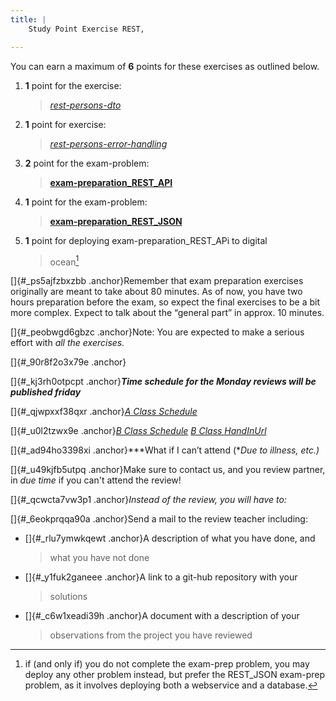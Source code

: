 ```yaml
---
title: |
    Study Point Exercise REST,

---
```


You can earn a maximum of **6** points for these exercises as outlined
below.

1.  **1** point for the exercise:
    > [*rest-persons-dto*](https://docs.google.com/document/d/1KkBqVkIZnG5cwAs7TtxNPA0syOXoTqC-wRk2TEyLbzg/edit?usp=sharing)

2.  **1** point for exercise:
    > [*rest-persons-error-handling*](https://docs.google.com/document/d/1VD-_3QHWrP-asOArc786JGAtlVkjhu6Iaj8UHfWByyg/edit?usp=sharing)

3.  **2** point for the exam-problem:
    > [**exam-preparation\_REST\_API**](https://drive.google.com/open?id=1RW1vKJTwN3ARn6MGeEk0ZrJsDPNMONgj9MFyVpAxdBs)

4.  **1** point for the exam-problem:
    > [**exam-preparation\_REST\_JSON**](https://drive.google.com/open?id=1OJX6RgY_prrtgkhOKHQLoQcHbyOJptE3GTGruUV0oE8)

5.  **1** point for deploying exam-preparation\_REST\_APi to digital
    > ocean[^1]

[]{#_ps5ajfzbxzbb .anchor}Remember that exam preparation exercises
originally are meant to take about 80 minutes. As of now, you have two
hours preparation before the exam, so expect the final exercises to be a
bit more complex. Expect to talk about the “general part” in approx. 10
minutes.

[]{#_peobwgd6gbzc .anchor}Note: You are expected to make a serious
effort with *all the exercises.*

[]{#_90r8f2o3x79e .anchor}

[]{#_kj3rh0otpcpt .anchor}***Time schedule for the Monday reviews will
be published friday***

[]{#_qjwpxxf38qxr .anchor}[*A Class
Schedule*](https://docs.google.com/spreadsheets/d/1xifpDuGC3VzvdSda7RtUCO5o0l7_jg6AKILHXi1nqH4/edit?usp=sharing)

[]{#_u0l2tzwx9e .anchor}[*B Class
Schedule*](https://docs.google.com/spreadsheets/d/1m44DXpp-kcUK2TMKmlDDL9N68IFPyxuSx_L6Q7ZfAo4/edit?usp=sharing)
[*B Class
HandInUrl*](https://docs.google.com/spreadsheets/d/1gA2Ku3t56CMy0B2VonyG79hPiphDJZvcOgdc-EPyXnM/edit?usp=sharing)

[]{#_ad94ho3398xi .anchor}***What if I can’t attend (**Due to illness,
etc.)*

[]{#_u49kjfb5utpq .anchor}Make sure to contact us, and you review
partner, in *due time* if you can't attend the review!

[]{#_qcwcta7vw3p1 .anchor}*Instead of the review, you will have to:*

[]{#_6eokprqqa90a .anchor}Send a mail to the review teacher including:

-   []{#_rlu7ymwkqewt .anchor}A description of what you have done, and
    > what you have not done

-   []{#_y1fuk2ganeee .anchor}A link to a git-hub repository with your
    > solutions

-   []{#_c6w1xeadi39h .anchor}A document with a description of your
    > observations from the project you have reviewed

[^1]: if (and only if) you do not complete the exam-prep problem, you
    may deploy any other problem instead, but prefer the REST\_JSON
    exam-prep problem, as it involves deploying both a webservice and a
    database.

